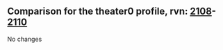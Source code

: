 ## Comparison for the theater0 profile, rvn: [2108](https://github.com/PRO100KatYT/FortniteProfileRevisions/tree/main/profiles/theater0/2108%20theater0.json)-[2110](https://github.com/PRO100KatYT/FortniteProfileRevisions/tree/main/profiles/theater0/2110%20theater0.json)

No changes

